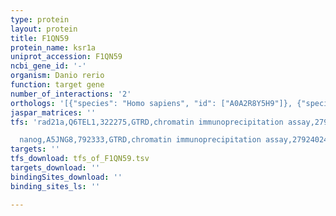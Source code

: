 ```yaml
---
type: protein
layout: protein
title: F1QN59
protein_name: ksr1a
uniprot_accession: F1QN59
ncbi_gene_id: '-'
organism: Danio rerio
function: target gene
number_of_interactions: '2'
orthologs: '[{"species": "Homo sapiens", "id": ["A0A2R8Y5H9"]}, {"species": "Mus musculus", "id": ["<a href=\"/protein/q61097\">Q61097</a>"]}, {"species": "Drosophila melanogaster", "id": ["<a href=\"/protein/q24171\">Q24171</a>"]}]'
jaspar_matrices: ''
tfs: 'rad21a,Q6TEL1,322275,GTRD,chromatin immunoprecipitation assay,27924024%5Buid%5D,No

  nanog,A5JNG8,792333,GTRD,chromatin immunoprecipitation assay,27924024%5Buid%5D,No'
targets: ''
tfs_download: tfs_of_F1QN59.tsv
targets_download: ''
bindingSites_download: ''
binding_sites_ls: ''

---
```


